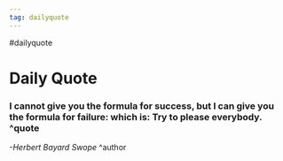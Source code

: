 ```yaml
---
tag: dailyquote
---
```


#dailyquote

# Daily Quote

### I cannot give you the formula for success, but I can give you the formula for failure: which is: Try to please everybody. ^quote
*-Herbert Bayard Swope* ^author
